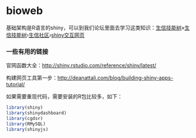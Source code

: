 # bioweb

基础架构是R语言的shiny，可以到我们论坛里面去学习这类知识：[生信技能树](http://www.biotrainee.com:8080/)*»*[生信技能树](http://www.biotrainee.com:8080/forum.php)*›*[生信社区](http://www.biotrainee.com:8080/forum.php?gid=147)*›*[shiny交互网页](http://www.biotrainee.com:8080/forum-149-1.html)

### 一些有用的链接

官网函数大全：<http://shiny.rstudio.com/reference/shiny/latest/>

构建网页工具第一步：<http://deanattali.com/blog/building-shiny-apps-tutorial/>

如果需要重现代码，需要安装的R包比较多，如下：

```R
library(shiny)
library(shinydashboard)
library(cgdsr)
library(RMySQL)
library(shinyjs)
```

